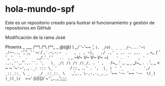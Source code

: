 # hola-mundo-spf
Este es un repositorio creado para ilustrar el funcionamiento y gestión de repositorios en GitHub

Modificación de la rama José

 Phoenix
                _ ___                /^^\ /^\  /^^\_
    _          _@)@) \            ,,/ '` ~ `'~~ ', `\.
  _/o\_ _ _ _/~`.`...'~\        ./~~..,'`','',.,' '  ~:
 / `,'.~,~.~  .   , . , ~|,   ,/ .,' , ,. .. ,,.   `,  ~\_
( ' _' _ '_` _  '  .    , `\_/ .' ..' '  `  `   `..  `,   \_
 ~V~ V~ V~ V~ ~\ `   ' .  '    , ' .,.,''`.,.''`.,.``. ',   \_
  _/\ /\ /\ /\_/, . ' ,   `_/~\_ .' .,. ,, , _/~\_ `. `. '.,  \_
 < ~ ~ '~`'~'`, .,  .   `_: ::: \_ '      `_/ ::: \_ `.,' . ',  \_
  \ ' `_  '`_    _    ',/ _::_::_ \ _    _/ _::_::_ \   `.,'.,`., \-,-,-,_,_,
   `'~~ `'~~ `'~~ `'~~  \(_)(_)(_)/  `~~' \(_)(_)(_)/ ~'`\_.._,._,'_;_;_;_;_;

